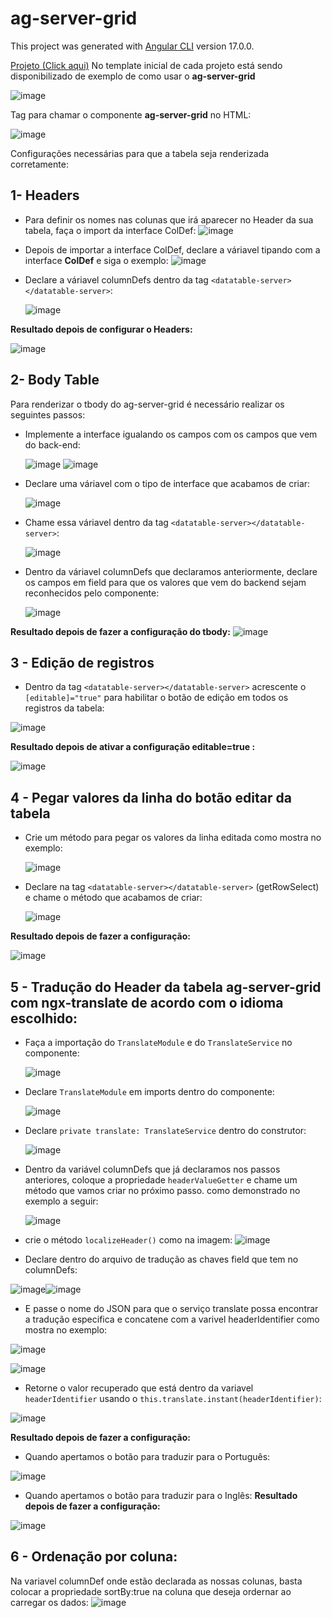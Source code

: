 # ag-server-grid
This project was generated with [Angular CLI](https://github.com/angular/angular-cli) version 17.0.0.

[Projeto (Click aqui)](./projects/ag-server-grid/)
No template inicial de cada projeto está sendo disponibilizado de exemplo de como usar o **ag-server-grid**
  
![image](https://github.com/user-attachments/assets/766bbcc6-5383-4f14-b09c-5040c48e14d9)

Tag para chamar o componente **ag-server-grid** no HTML:
  
![image](https://github.com/user-attachments/assets/846e271a-eb47-41c4-8d54-d4685d9cc047)

Configurações necessárias para que a tabela seja renderizada corretamente:

   ##  1- Headers
  * Para definir os nomes nas colunas que irá aparecer no Header da sua tabela,
    faça o import da interface ColDef:
    ![image](https://github.com/user-attachments/assets/8ce8d53f-e318-4194-af27-7b46634e78d7)
   * Depois de importar a interface ColDef, declare a váriavel tipando com a interface
     **ColDef** e siga o exemplo:
      ![image](https://github.com/user-attachments/assets/29d6032e-f15d-4872-a8b5-8787ad26f246)
   * Declare  a váriavel columnDefs dentro da tag `<datatable-server></datatable-server>`:

      ![image](https://github.com/user-attachments/assets/1db5bd7c-eca2-4e98-a319-38babc0745de)

  **Resultado depois de configurar o Headers:**
     
![image](https://github.com/user-attachments/assets/8c857c2c-5dc4-45aa-9e00-8909df1c3539)

   ## 2- Body Table
   Para renderizar o tbody do ag-server-grid é necessário realizar os seguintes passos:
  * Implemente a interface igualando os campos com os campos que vem do back-end:

    ![image](https://github.com/user-attachments/assets/9277765d-ac52-4e86-b571-db880045e02b) ![image](https://github.com/user-attachments/assets/b40e3724-9248-4a89-bc00-54e635ed1b8d)
  * Declare uma váriavel com o tipo de interface que acabamos de criar:

       ![image](https://github.com/user-attachments/assets/c9af2dac-3fc8-4529-b125-16a5439a392a)

 * Chame essa váriavel dentro da tag `<datatable-server></datatable-server>`:
  
    ![image](https://github.com/user-attachments/assets/fc69d88a-de3a-479b-ab4a-1c7b1a269951)

  * Dentro da váriavel columnDefs que declaramos anteriormente, declare os campos em field para 
    que os valores que vem do backend sejam reconhecidos pelo componente:
  
     ![image](https://github.com/user-attachments/assets/42821729-c54c-4434-b6b5-3eb26eb58420)
 
**Resultado depois de fazer a configuração do tbody:**
![image](https://github.com/user-attachments/assets/50571f89-adf3-4dce-9ac3-2e94aa00d4fd)


 ## 3 - Edição de registros
   * Dentro da tag `<datatable-server></datatable-server>` acrescente o `[editable]="true"` para habilitar o botão de edição em todos os registros da tabela:
  
   ![image](https://github.com/user-attachments/assets/72491469-836d-4e58-82d9-4462f1bab09b)
  
**Resultado depois de ativar a configuração editable=true :**
 
 ![image](https://github.com/user-attachments/assets/137ff582-a968-4a3c-aaf5-c6b5b2c9e1b3)


## **4 - Pegar valores da linha do botão editar da tabela**
  * Crie um método para pegar os valores da linha editada como mostra no exemplo:
    
     ![image](https://github.com/user-attachments/assets/18c1102b-ad8f-4a10-80a8-cae8b2cc6113)

  * Declare na tag `<datatable-server></datatable-server>`  (getRowSelect) e chame o método que acabamos de criar:
    
     ![image](https://github.com/user-attachments/assets/ac8efce4-82c7-47dd-a547-8b63919f91e8)


  **Resultado depois de fazer a configuração:**
    
![image](https://github.com/user-attachments/assets/6e759e55-4390-444a-99e6-297e4e37646c)

## 5 - Tradução do Header da tabela ag-server-grid com ngx-translate de acordo com o idioma escolhido:  

* Faça a importação do `TranslateModule` e do `TranslateService` no componente:

  
   ![image](https://github.com/user-attachments/assets/956d108f-cdfa-4ccb-a38d-aed9bf16a64f)

* Declare `TranslateModule` em imports dentro do componente:

   ![image](https://github.com/user-attachments/assets/2db56a10-2c7c-4c2c-b193-0378eaa9c129)

* Declare `private translate: TranslateService`  dentro do construtor:

   ![image](https://github.com/user-attachments/assets/b2881750-5c49-4774-b42a-e821253588f4)

  
* Dentro da variável columnDefs que já declaramos nos passos anteriores, coloque a propriedade 
  `headerValueGetter` e chame um método que vamos criar no próximo passo. como demonstrado no exemplo a seguir:
 
  ![image](https://github.com/user-attachments/assets/ce9bec3b-1a47-4a50-9268-b0ee2b79dbb3)


* crie o método `localizeHeader()` como na imagem:
 ![image](https://github.com/user-attachments/assets/2f750c4a-e2dc-4181-9eb2-23c723021080)

* Declare dentro do arquivo de tradução as chaves field que tem no columnDefs:
 
![image](https://github.com/user-attachments/assets/78680360-8c94-4614-85b3-de8b56678288)![image](https://github.com/user-attachments/assets/93eabcb8-078e-455e-a1e2-4be1c3afb9b9)

* E passe o nome do JSON para que o serviço translate possa encontrar a tradução especifica e concatene com  a varivel headerIdentifier como mostra no exemplo:
 
 ![image](https://github.com/user-attachments/assets/9c28a3cc-1c72-4203-978c-5ac3f8015c07)

 
 ![image](https://github.com/user-attachments/assets/4bf5be78-7a17-470c-8332-c81f3e4b225d)

* Retorne o valor recuperado que está dentro da variavel `headerIdentifier` usando o `this.translate.instant(headerIdentifier)`:
 
 ![image](https://github.com/user-attachments/assets/7322848c-05c0-43dc-8f22-6f9c901259d1)

  **Resultado depois de fazer a configuração:**
  -    Quando apertamos o botão para traduzir para o Português:
  
 ![image](https://github.com/user-attachments/assets/777d3ad2-56a0-4c19-83b3-019636831ec0)

  -    Quando apertamos o botão para traduzir para o Inglês:
**Resultado depois de fazer a configuração:**
 
 ![image](https://github.com/user-attachments/assets/1473ea03-78fe-4c5e-998c-14f89d90465f)
 
## 6 - Ordenação por coluna: 
   Na variavel columnDef onde estão declarada as nossas colunas, basta colocar a propriedade sortBy:true na coluna que deseja ordernar ao carregar os dados:
   ![image](https://github.com/user-attachments/assets/53d70817-eacb-4450-980b-a8cea8b3b236)
